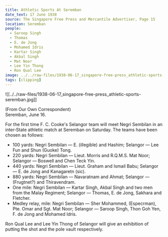 ```yaml
---
title: Athletic Sports At Seremban
date_text: 17 June 1938
source: The Singapore Free Press and Mercantile Advertiser, Page 15
location: Seremban
people:
  - Saroop Singh
  - Thomas
  - E. de Jong
  - Mohamed Idris
  - Kartar Singh
  - Akbal Singh
  - Mat Noor
  - Lee Yin Thong
  - Ron Qual Lee
image: ../../raw-files/1938-06-17_singapore-free-press_athletic-sports-seremban.jpg
tags: [clipping]
---
```

![[../../raw-files/1938-06-17_singapore-free-press_athletic-sports-seremban.jpg]]

(From Our Own Correspondent)  
Seremban, June 16.

For the first time F. C. Cooke's Selangor team will meet Negri Sembilan in an inter‑State athletic match at Seremban on Saturday. The teams have been chosen as follows:

- 100 yards: Negri Sembilan — E. (illegible) and Hashim; Selangor — Lee Fun and Shun (Guoke) Tong.
- 220 yards: Negri Sembilan — Lieut. Morris and R.Q.M.S. Mat Noor; Selangor — Boswell and Chen Teck Yin.
- 440 yards: Negri Sembilan — Lieut. Graham and Ismail Babu; Selangor — E. de Jong and Kanagaretn (sic).
- 880 yards: Negri Sembilan — Navaratnam and Ahmat; Selangor — (Frugtnet?) and Thiravendram.
- One mile: Negri Sembilan — Kartar Singh, Akbal Singh and two men from the Malay Regiment; Selangor — Thomas, E. de Jong, Sakhara and Fletcher.
- Medley relay, mile: Negri Sembilan — Sher Mohammed, (Especrman), Pte. Omar and Sgt. Mat Noor; Selangor — Saroop Singh, Thon Goh Yen, F. de Jong and Mohamed Idris.

Ron Qual Lee and Lee Yin Thong of Selangor will give an exhibition of putting the shot and the pole vault respectively.
